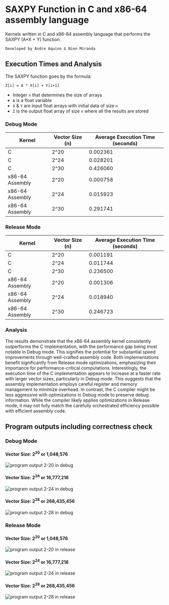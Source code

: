 # SAXPY Function in C and x86-64 assembly language
Kernels written in C and x86-64 assembly language that performs the SAXPY (A*X + Y) function.

```Developed by Andre Aquino & Bien Miranda```

## Execution Times and Analysis
The SAXPY function goes by the formula:

```Z[i] = A * X[i] + Y[i+1]```

- Integer ```n``` that determines the size of arrays
- ```A``` is a float variable
- ```X``` & ```Y``` are input float arrays with initial data of size ```n```
- ```Z``` is the output float array of size ```n``` where all the results are stored


### Debug Mode
| Kernel         | Vector Size (n) | Average Execution Time (seconds) |
|-----------------|-----------------|----------------------------------|
| C               | 2^20            |                         0.002361 |
| C               | 2^24            |                         0.028201 |
| C               | 2^30            |                         0.426060 |
| x86-64 Assembly | 2^20            |                         0.000758 |
| x86-64 Assembly | 2^24            |                         0.015923 |
| x86-64 Assembly | 2^30            |                         0.291741 |
### Release Mode
| Kernel          | Vector Size (n) | Average Execution Time (seconds) |
|-----------------|-----------------|----------------------------------|
| C               | 2^20            |                         0.001191 |
| C               | 2^24            |                         0.011744 |
| C               | 2^30            |                         0.236500 |
| x86-64 Assembly | 2^20            |                         0.001306 |
| x86-64 Assembly | 2^24            |                         0.018940 |
| x86-64 Assembly | 2^30            |                         0.246723 |

### Analysis
<p>
The results demonstrate that the x86-64 assembly kernel consistently outperforms the C implementation, 
with the performance gap being most notable in Debug mode. This signifies the potential for substantial
speed improvements through well-crafted assembly code. Both implementations benefit significantly from 
Release mode optimizations, emphasizing their importance for performance-critical computations. Interestingly, 
the execution time of the C implementation appears to increase at a faster rate with larger vector sizes, 
particularly in Debug mode. This suggests that the assembly implementation employs careful register and memory management to minimize 
overhead.  In contrast, the C compiler might be less aggressive with optimizations in Debug mode to preserve 
debug information. While the compiler likely applies optimizations in Release mode, it may not fully match 
the carefully orchestrated efficiency possible with efficient assembly code.
</p>

## Program outputs including correctness check
### Debug Mode
#### Vector Size: 2<sup>20</sup> or 1,048,576
![program output 2-20 in debug](outputs/Debug_2-20.png)
#### Vector Size: 2<sup>24</sup> or 16,777,216
![program output 2-24 in debug](outputs/Debug_2-24.png)
#### Vector Size: 2<sup>28</sup> or 268,435,456
![program output 2-28 in debug](outputs/Debug_2-28.png)

### Release Mode
#### Vector Size: 2<sup>20</sup> or 1,048,576
![program output 2-20 in release](outputs/Release_2-20.png)
#### Vector Size: 2<sup>24</sup> or 16,777,216
![program output 2-24 in release](outputs/Release_2-24.png)
#### Vector Size: 2<sup>28</sup> or 268,435,456
![program output 2-28 in release](outputs/Release_2-28.png)